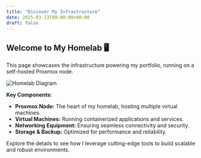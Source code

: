 ```yaml
---
title: "Discover My Infrastructure"
date: 2025-03-23T00:00:00+00:00
draft: false
---
```


## Welcome to My Homelab 🖥️

This page showcases the infrastructure powering my portfolio, running on a self-hosted Proxmox node.

![Homelab Diagram](/images/homelab-diagram.png)

**Key Components:**
- **Proxmox Node:** The heart of my homelab, hosting multiple virtual machines.
- **Virtual Machines:** Running containerized applications and services.
- **Networking Equipment:** Ensuring seamless connectivity and security.
- **Storage & Backup:** Optimized for performance and reliability.

Explore the details to see how I leverage cutting-edge tools to build scalable and robust environments.
